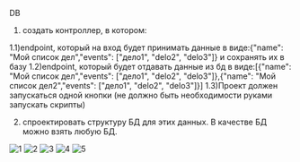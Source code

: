 DB

1) создать контроллер, в котором:
    
1.1)endpoint, который на вход будет принимать данные в виде:{"name": "Мой список дел","events": ["дело1", "delo2", "delo3"]} и сохранять их в базу
1.2)endpoint, который будет отдавать данные из бд в виде:[{"name": "Мой список дел","events": ["дело1", "delo2", "delo3"]},{"name": "Мой список дел2","events": ["дело1", "delo2", "delo3"]}]
1.3)Проект должен запускаться одной кнопки (не должно быть необходимости руками запускать скрипты)

2) спроектировать структуру БД для этих данных. В качестве БД можно взять любую БД.

![1](https://user-images.githubusercontent.com/89537004/233344427-3f2fb741-18f4-4406-9292-52fc48d3cec7.png)
![2](https://user-images.githubusercontent.com/89537004/233344442-84d729b2-f910-421a-a28d-4319dc350298.png)
![3](https://user-images.githubusercontent.com/89537004/233344450-868ea620-9170-43df-8dcc-63f39f445c72.png)
![4](https://user-images.githubusercontent.com/89537004/233344458-af6720e3-0d54-4202-85a7-d73374f5efa3.png)
![5](https://user-images.githubusercontent.com/89537004/233344472-746c28ff-8c5a-46ff-b9fb-c76f72e74d30.png)
